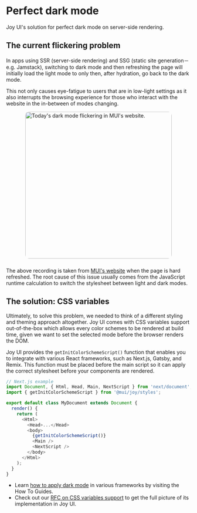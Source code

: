 # Perfect dark mode

<p class="description">Joy UI's solution for perfect dark mode on server-side rendering.</p>

## The current flickering problem

In apps using SSR (server-side rendering) and SSG (static site generation－e.g. Jamstack), switching to dark mode and then refreshing the page will initially load the light mode to only then, after hydration, go back to the dark mode.

This not only causes eye-fatigue to users that are in low-light settings as it also interrupts the browsing experience for those who interact with the website in the in-between of modes changing.

<img src="https://media.giphy.com/media/9hvxemkpotSiQGzLo8/giphy.gif" style="border-radius: 10px; display: block; width: 400px; margin-inline: auto; margin-bottom: 24px;" alt="Today's dark mode flickering in MUI's website." />

The above recording is taken from [MUI's website](https://mui.com/) when the page is hard refreshed. The root cause of this issue usually comes from the JavaScript runtime calculation to switch the stylesheet between light and dark modes.

## The solution: CSS variables

Ultimately, to solve this problem, we needed to think of a different styling and theming approach altogether. Joy UI comes with CSS variables support out-of-the-box which allows every color schemes to be rendered at build time, given we want to set the selected mode before the browser renders the DOM.

Joy UI provides the `getInitColorSchemeScript()` function that enables you to integrate with various React frameworks, such as Next.js, Gatsby, and Remix. This function must be placed before the main script so it can apply the correct stylesheet before your components are rendered.

```js
// Next.js example
import Document, { Html, Head, Main, NextScript } from 'next/document';
import { getInitColorSchemeScript } from '@mui/joy/styles';

export default class MyDocument extends Document {
  render() {
    return (
      <Html>
        <Head>...</Head>
        <body>
          {getInitColorSchemeScript()}
          <Main />
          <NextScript />
        </body>
      </Html>
    );
  }
}
```

- Learn [how to apply dark mode](/joy-ui/customization/dark-mode/) in various frameworks by visiting the How To Guides.
- Check out our [RFC on CSS variables support](https://github.com/mui/material-ui/issues/27651) to get the full picture of its implementation in Joy UI.
